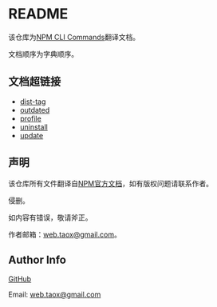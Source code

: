 # README

该仓库为[NPM CLI Commands](https://docs.npmjs.com/cli/init)翻译文档。

文档顺序为字典顺序。

## 文档超链接

* [dist-tag](https://github.com/NinjiaHub/NPM-CLI-Commands/blob/master/documents/npm-dist-tag.md)
* [outdated](https://github.com/NinjiaHub/NPM-CLI-Commands/blob/master/documents/npm-outdated.md)
* [profile](https://github.com/NinjiaHub/NPM-CLI-Commands/blob/master/documents/npm-profile.md)
* [uninstall](https://github.com/NinjiaHub/NPM-CLI-Commands/blob/master/documents/npm-uninstall.md)
* [update](https://github.com/NinjiaHub/NPM-CLI-Commands/blob/master/documents/npm-update.md)

## 声明

该仓库所有文件翻译自[NPM官方文档](https://github.com/NinjiaHub/Tools-Tricks/blob/master/documents/npm)，如有版权问题请联系作者。

侵删。

如内容有错误，敬请斧正。

作者邮箱：web.taox@gmail.com。

## Author Info

[GitHub](https://github.com/Tao-Quixote)

Email: web.taox@gmail.com